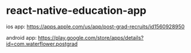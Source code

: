 # react-native-education-app

ios app: https://apps.apple.com/us/app/post-grad-recruits/id1560928950

android app: https://play.google.com/store/apps/details?id=com.waterflower.postgrad
